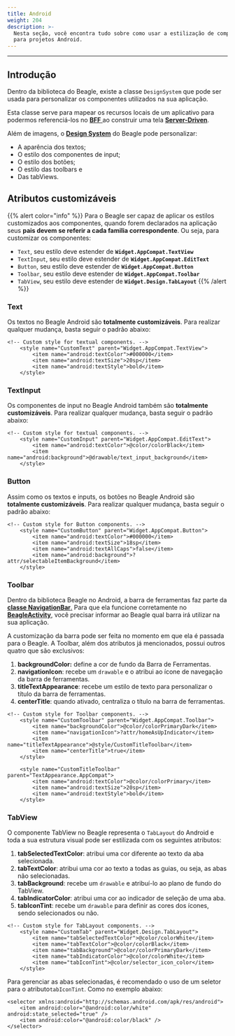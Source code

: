 ```yaml
---
title: Android
weight: 204
description: >-
  Nesta seção, você encontra tudo sobre como usar a estilização de componentes
  para projetos Android.
---
```


---

## Introdução 

Dentro da biblioteca do Beagle, existe a classe `DesignSystem` que pode ser usada para personalizar os componentes utilizados na sua aplicação.

Esta classe serve para mapear os recursos locais de um aplicativo para podermos referenciá-los no [**BFF** ](/pt/principais-conceitos#backend-for-frontend)ao construir uma tela [**Server-Driven**](/pt/principais-conceitos#server-driven-ui).

Além de imagens, o [**Design System**](/pt/principais-conceitos#design-system) do Beagle pode personalizar: 

* A aparência dos textos;
* O estilo dos componentes de input;
* O estilo dos botões;
* O estilo das toolbars e
* Das tabViews. 

## Atributos customizáveis

{{% alert color="info" %}}
Para o Beagle ser capaz de aplicar os estilos customizados aos componentes, quando forem declarados na aplicação seus **pais devem se referir a cada familia correspondente**. Ou seja, para customizar os componentes:

* `Text`, seu estilo deve estender de **`Widget.AppCompat.TextView`**
* `TextInput`, seu estilo deve estender de **`Widget.AppCompat.EditText`**
* `Button`, seu estilo deve estender de **`Widget.AppCompat.Button`**
* `Toolbar`, seu estilo deve estender de **`Widget.AppCompat.Toolbar`**
* `TabView`, seu estilo deve estender de **`Widget.Design.TabLayout`**
{{% /alert %}}

### Text

Os textos no Beagle Android são **totalmente customizáveis**. Para realizar qualquer mudança, basta seguir o padrão abaixo:  


```markup
<!-- Custom style for textual components. -->
    <style name="CustomText" parent="Widget.AppCompat.TextView">
        <item name="android:textColor">#000000</item>
        <item name="android:textSize">20sp</item>
        <item name="android:textStyle">bold</item>
    </style>
```


### TextInput

Os componentes de input no Beagle Android também são **totalmente customizáveis**. Para realizar qualquer mudança, basta seguir o padrão abaixo:  


```markup
<!-- Custom style for textual components. -->
    <style name="CustomInput" parent="Widget.AppCompat.EditText">
        <item name="android:textColor">@color/colorBlack</item>
        <item name="android:background">@drawable/text_input_background</item>
    </style>
```


### Button

Assim como os textos e inputs, os botões no Beagle Android são **totalmente customizáveis**. Para realizar qualquer mudança, basta seguir o padrão abaixo: 


```markup
<!-- Custom style for Button components. -->
    <style name="CustomButton" parent="Widget.AppCompat.Button">
        <item name="android:textColor">#000000</item>
        <item name="android:textSize">18sp</item>
        <item name="android:textAllCaps">false</item>
        <item name="android:background">?attr/selectableItemBackground</item>
    </style>
```


### Toolbar

Dentro da biblioteca Beagle no Android, a barra de ferramentas faz parte da [**classe NavigationBar**.](/pt/api/screen/navigation-bar) Para que ela funcione corretamente no [**BeagleActivity**](/pt/primeiros-passos/criando-um-projeto-do-zero/case-android#passo-4-criar-o-appbeagleactivity), você precisar informar ao Beagle qual barra irá utilizar na sua aplicação. 

A customização da barra pode ser feita no momento em que ela é passada para o Beagle. A Toolbar, além dos atributos já mencionados, possui outros quatro que são exclusivos: 

1. **backgroundColor:** define a cor de fundo da Barra de Ferramentas.
2. **navigationIcon**: recebe um `drawable` e o atribui ao ícone de navegação da barra de ferramentas. 
3. **titleTextAppearance**: recebe um estilo de texto para personalizar o título da barra de ferramentas.
4. **centerTitle**: quando ativado, centraliza o título na barra de ferramentas.


```markup
<!-- Custom style for Toolbar components. -->
    <style name="CustomToolbar" parent="Widget.AppCompat.Toolbar">
        <item name="backgroundColor">@color/colorPrimaryDark</item>
        <item name="navigationIcon">?attr/homeAsUpIndicator</item>
        <item name="titleTextAppearance">@style/CustomTitleToolbar</item>
        <item name="centerTitle">true</item>
    </style>
    
    <style name="CustomTitleToolbar" parent="TextAppearance.AppCompat">
        <item name="android:textColor">@color/colorPrimary</item>
        <item name="android:textSize">20sp</item>
        <item name="android:textStyle">bold</item>
    </style>
```


### TabView

O componente TabView no Beagle representa o `TabLayout` do Android e toda a sua estrutura visual pode ser estilizada com os seguintes atributos:

1. **tabSelectedTextColor**: atribui uma cor diferente ao texto da aba selecionada.
2. **tabTextColor**: atribui uma cor ao texto a todas as guias, ou seja, as abas não selecionadas.
3. **tabBackground**: recebe um `drawable` e atribuí-lo ao plano de fundo do TabView.
4. **tabIndicatorColor**: atribui uma cor ao indicador de seleção de uma aba.
5. **tabIconTint**: recebe um `drawable` para definir as cores dos ícones, sendo selecionados ou não.


```markup
<!-- Custom style for TabLayout components. -->
    <style name="CustomTab" parent="Widget.Design.TabLayout">
        <item name="tabSelectedTextColor">@color/colorWhite</item>
        <item name="tabTextColor">@color/colorBlack</item>
        <item name="tabBackground">@color/colorPrimaryDark</item>
        <item name="tabIndicatorColor">@color/colorWhite</item>
        <item name="tabIconTint">@color/selector_icon_color</item>
    </style>
```


Para gerenciar as abas selecionadas, é recomendado o uso de um seletor para o atributo`tabIconTint`. Como no exemplo abaixo: 


```markup
<selector xmlns:android="http://schemas.android.com/apk/res/android">
    <item android:color="@android:color/white" android:state_selected="true" />
    <item android:color="@android:color/black" />
</selector>
```
